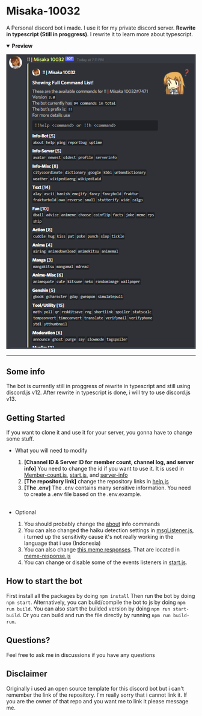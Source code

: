 # Misaka-10032
A Personal discord bot i made. I use it for my private discord server. **Rewrite in typescript (Still in proggress)**. I rewrite it to learn more about typescript.

<details open>
  <summary><b>Preview</b></summary>
  <p align="center">
    <img src="https://github.com/Dadangdut33/Misaka-10032/blob/main/preview.png?raw=true">
  </p>
</details>

---
## Some info
The bot is currently still in proggress of rewrite in typescript and still using discord.js v12. After rewrite in typescript is done, i will try to use discord.js v13.

## Getting Started
If you want to clone it and use it for your server, you gonna have to change some stuff.

   - What you will need to modify
     1. **[Channel ID & Server ID for member count, channel log, and server info]** You need to change the id if you want to use it. It is used in [Member-count.js](https://github.com/Dadangdut33/Misaka-10032/blob/main/modules/general/events/types/private/member-count.js), [start.js](https://github.com/Dadangdut33/Misaka-10032/blob/main/modules/general/events/start.js), and [server-info](https://github.com/Dadangdut33/Misaka-10032/blob/main/modules/general/events/types/private/server-info.js) 
     2. **[The repository link]** change the repository links in [help.js](https://github.com/Dadangdut33/Misaka-10032/blob/main/modules/general/commands/info-bot/help.js) 
     3. **[The .env]** The .env contains many sensitive information. You need to create a .env file based on the .env.example.
     <br/>
     
   - Optional
     1. You should probably change the [about](https://github.com/Dadangdut33/Misaka-10032/blob/main/modules/general/commands/info-bot/about.js) info commands
     2. You can also changed the haiku detection settings in [msgListener.js](https://github.com/Dadangdut33/Misaka-10032/blob/main/modules/general/events/types/msgListener.js), i turned up the sensitivity cause it's not really working in the language that i use (Indonesia)
     3. You can also change [this meme responses](https://img-comment-fun.9cache.com/media/aOv2bpN/axNG6q5j_700w_0.jpg). That are located in [meme-response.js](https://github.com/Dadangdut33/Misaka-10032/blob/main/modules/general/events/types/public/random-response/meme-response.js)
     4. You can change or disable some of the events listeners in [start.js](https://github.com/Dadangdut33/Misaka-10032/blob/main/modules/general/events/start.js). 
     
## How to start the bot
First install all the packages by doing `npm install` Then run the bot by doing `npm start`.
Alternatively, you can build/compile the bot to js by doing `npm run build`. You can also start the builded version by doing `npm run start-build`. Or you can build and run the file directly by running `npm run build-run`.

## Questions?
Feel free to ask me in discussions if you have any questions

## Disclaimer
Originally i used an open source template for this discord bot but i can't remember the link of the repository. I'm really sorry that i cannot link it. If you are the owner of that repo and you want me to link it please message me.<br/><br/>
